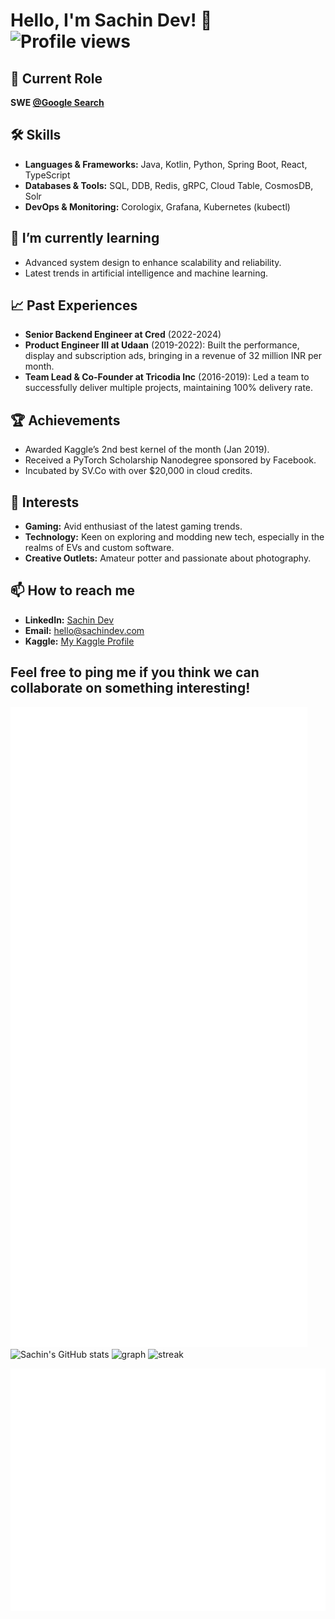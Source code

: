 # Hello, I'm Sachin Dev! 👋 ![Profile views](https://komarev.com/ghpvc/?username=heysachin)

## 💼 Current Role
**SWE [@Google Search](https://google.com)**

## 🛠 Skills
- **Languages & Frameworks:** Java, Kotlin, Python, Spring Boot, React, TypeScript
- **Databases & Tools:** SQL, DDB, Redis, gRPC, Cloud Table, CosmosDB, Solr
- **DevOps & Monitoring:** Corologix, Grafana, Kubernetes (kubectl)

## 🌱 I’m currently learning
- Advanced system design to enhance scalability and reliability.
- Latest trends in artificial intelligence and machine learning.

## 📈 Past Experiences
- **Senior Backend Engineer at Cred** (2022-2024)
- **Product Engineer III at Udaan** (2019-2022): Built the performance, display and subscription ads, bringing in a revenue of 32 million INR per month. 
- **Team Lead & Co-Founder at Tricodia Inc** (2016-2019): Led a team to successfully deliver multiple projects, maintaining 100% delivery rate.

## 🏆 Achievements
- Awarded Kaggle’s 2nd best kernel of the month (Jan 2019).
- Received a PyTorch Scholarship Nanodegree sponsored by Facebook.
- Incubated by SV.Co with over $20,000 in cloud credits.

## 👀 Interests
- **Gaming:** Avid enthusiast of the latest gaming trends.
- **Technology:** Keen on exploring and modding new tech, especially in the realms of EVs and custom software.
- **Creative Outlets:** Amateur potter and passionate about photography.

## 📫 How to reach me
- **LinkedIn:** [Sachin Dev](https://linkedin.com/in/sachin-dev)
- **Email:** [hello@sachindev.com](mailto:hello@sachindev.com)
- **Kaggle:** [My Kaggle Profile](https://www.kaggle.com/devilsknight)
## Feel free to ping me if you think we can collaborate on something interesting!

![Metrics](/github-metrics.svg)
![Sachin's GitHub stats](https://github-readme-stats.vercel.app/api?username=heysachin&show_icons=true)
![graph](https://github-readme-activity-graph.vercel.app/graph?username=heysachin&bg_color=0000000&color=2980b9&line=2980b9&point=27ae60&area_color=2980b9&area=true&hide_border=true)
![streak](https://streak-stats.demolab.com/?user=heysachin&hide_border=true&background=00000000&border=2980b9&stroke=2980b9&ring=27ae60&fire=27ae60&currStreakNum=2980b9&sideNums=2980b9&currStreakLabel=2980b9&sideLabels=2980b9&dates=2980b9)

![Leetcode](/metrics.plugin.leetcode.svg)
